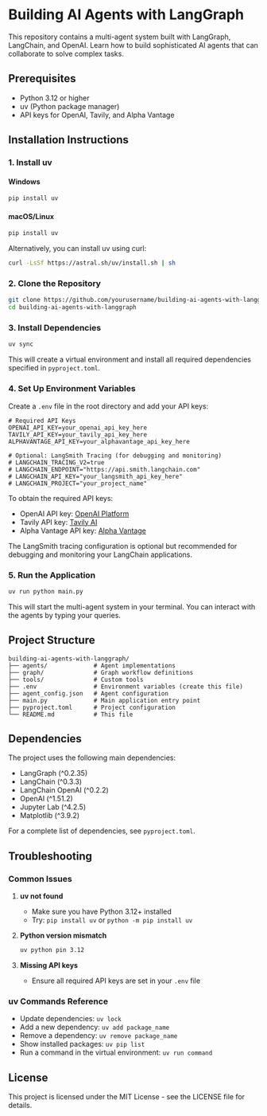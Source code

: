 # Building AI Agents with LangGraph

This repository contains a multi-agent system built with LangGraph, LangChain, and OpenAI. Learn how to build sophisticated AI agents that can collaborate to solve complex tasks.

## Prerequisites

- Python 3.12 or higher
- uv (Python package manager)
- API keys for OpenAI, Tavily, and Alpha Vantage

## Installation Instructions

### 1. Install uv

#### Windows
```powershell
pip install uv
```

#### macOS/Linux
```bash
pip install uv
```

Alternatively, you can install uv using curl:
```bash
curl -LsSf https://astral.sh/uv/install.sh | sh
```

### 2. Clone the Repository

```bash
git clone https://github.com/yourusername/building-ai-agents-with-langgraph.git
cd building-ai-agents-with-langgraph
```

### 3. Install Dependencies

```bash
uv sync
```

This will create a virtual environment and install all required dependencies specified in `pyproject.toml`.

### 4. Set Up Environment Variables

Create a `.env` file in the root directory and add your API keys:

```env
# Required API Keys
OPENAI_API_KEY=your_openai_api_key_here
TAVILY_API_KEY=your_tavily_api_key_here
ALPHAVANTAGE_API_KEY=your_alphavantage_api_key_here

# Optional: LangSmith Tracing (for debugging and monitoring)
# LANGCHAIN_TRACING_V2=true
# LANGCHAIN_ENDPOINT="https://api.smith.langchain.com"
# LANGCHAIN_API_KEY="your_langsmith_api_key_here"
# LANGCHAIN_PROJECT="your_project_name"
```

To obtain the required API keys:
- OpenAI API key: [OpenAI Platform](https://platform.openai.com/)
- Tavily API key: [Tavily AI](https://tavily.com/)
- Alpha Vantage API key: [Alpha Vantage](https://www.alphavantage.co/)

The LangSmith tracing configuration is optional but recommended for debugging and monitoring your LangChain applications.

### 5. Run the Application

```bash
uv run python main.py
```

This will start the multi-agent system in your terminal. You can interact with the agents by typing your queries.

## Project Structure

```
building-ai-agents-with-langgraph/
├── agents/             # Agent implementations
├── graph/              # Graph workflow definitions
├── tools/              # Custom tools
├── .env                # Environment variables (create this file)
├── agent_config.json   # Agent configuration
├── main.py             # Main application entry point
├── pyproject.toml      # Project configuration
└── README.md           # This file
```

## Dependencies

The project uses the following main dependencies:
- LangGraph (^0.2.35)
- LangChain (^0.3.3)
- LangChain OpenAI (^0.2.2)
- OpenAI (^1.51.2)
- Jupyter Lab (^4.2.5)
- Matplotlib (^3.9.2)

For a complete list of dependencies, see `pyproject.toml`.

## Troubleshooting

### Common Issues

1. **uv not found**
   - Make sure you have Python 3.12+ installed
   - Try: `pip install uv` or `python -m pip install uv`

2. **Python version mismatch**
   ```bash
   uv python pin 3.12
   ```

3. **Missing API keys**
   - Ensure all required API keys are set in your `.env` file

### uv Commands Reference

- Update dependencies: `uv lock`
- Add a new dependency: `uv add package_name`
- Remove a dependency: `uv remove package_name`
- Show installed packages: `uv pip list`
- Run a command in the virtual environment: `uv run command`

## License

This project is licensed under the MIT License - see the LICENSE file for details.
